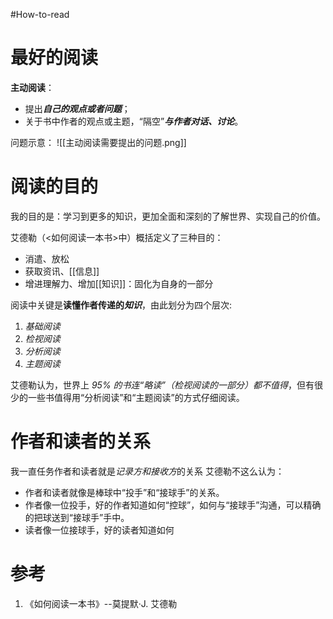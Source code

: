 #How-to-read

# 最好的阅读
**主动阅读**：
- 提出***自己的观点或者问题***；
- 关于书中作者的观点或主题，“隔空”***与作者对话、讨论***。

问题示意：
![[主动阅读需要提出的问题.png]]
# 阅读的目的
我的目的是：学习到更多的知识，更加全面和深刻的了解世界、实现自己的价值。

艾德勒（<如何阅读一本书>中）概括定义了三种目的：
- 消遣、放松
- 获取资讯、[[信息]]
- 增进理解力、增加[[知识]]：固化为自身的一部分

阅读中关键是**读懂作者传递的*知识***，由此划分为四个层次:
1. *基础阅读*
2. *检视阅读*
3. *分析阅读*
4. *主题阅读*

艾德勒认为，世界上 *95% 的书连“略读”（检视阅读的一部分）都不值得*，但有很少的一些书值得用“分析阅读”和“主题阅读”的方式仔细阅读。

# 作者和读者的关系
我一直任务作者和读者就是*记录方和接收方*的关系
艾德勒不这么认为：
- 作者和读者就像是棒球中“投手”和“接球手”的关系。
- 作者像一位投手，好的作者知道如何“控球”，如何与“接球手”沟通，可以精确的把球送到“接球手”手中。
- 读者像一位接球手，好的读者知道如何

# 参考
1. 《如何阅读一本书》--莫提默·J. 艾德勒